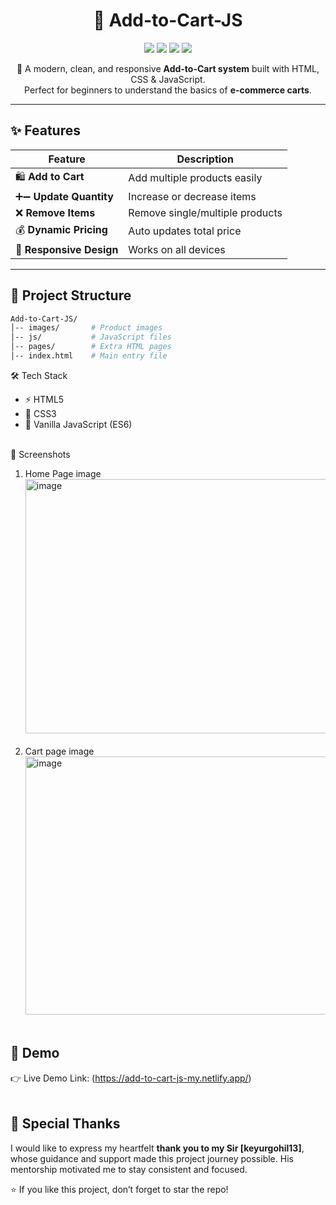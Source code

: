 <h1 align="center">🛒 Add-to-Cart-JS</h1>

<p align="center">
  <img src="https://img.shields.io/github/repo-size/muskanyadav24/Add-to-Cart-JS?color=blue&style=flat-square"/>
  <img src="https://img.shields.io/github/stars/muskanyadav24/Add-to-Cart-JS?style=social"/>
  <img src="https://img.shields.io/github/forks/muskanyadav24/Add-to-Cart-JS?style=social"/>
  <img src="https://img.shields.io/github/last-commit/muskanyadav24/Add-to-Cart-JS?color=green&style=flat-square"/>
</p>

<p align="center">  
  🚀 A modern, clean, and responsive <b>Add-to-Cart system</b> built with HTML, CSS & JavaScript.  
  <br/>Perfect for beginners to understand the basics of <b>e-commerce carts</b>.
</p>

---

## ✨ Features

| Feature | Description |
|---------|-------------|
| 🛍️ **Add to Cart** | Add multiple products easily |
| ➕➖ **Update Quantity** | Increase or decrease items |
| ❌ **Remove Items** | Remove single/multiple products |
| 💰 **Dynamic Pricing** | Auto updates total price |
| 📱 **Responsive Design** | Works on all devices |

---

## 📂 Project Structure
```bash
Add-to-Cart-JS/
│-- images/       # Product images
│-- js/           # JavaScript files
│-- pages/        # Extra HTML pages
│-- index.html    # Main entry file
```

🛠️ Tech Stack

- ⚡ HTML5
- 🎨 CSS3
- 🧩 Vanilla JavaScript (ES6)
<br> 
📸 Screenshots
<br>

1. Home Page image
<img width="959" height="407" alt="image" src="https://github.com/user-attachments/assets/e9b1a017-8ce1-4010-9aec-e29b01430465" /><br><br>
2. Cart page image
<img width="959" height="413" alt="image" src="https://github.com/user-attachments/assets/60fd39de-4462-435c-81cd-8e18f56267d9" /><br><br>

## 🎥 Demo

👉 Live Demo Link: (https://add-to-cart-js-my.netlify.app/)<br><br>

## 🙏 Special Thanks

I would like to express my heartfelt **thank you to my Sir [keyurgohil13]**, whose guidance and support made this project journey possible. His mentorship motivated me to stay consistent and focused.

<p>⭐ If you like this project, don’t forget to star the repo!</p> 
